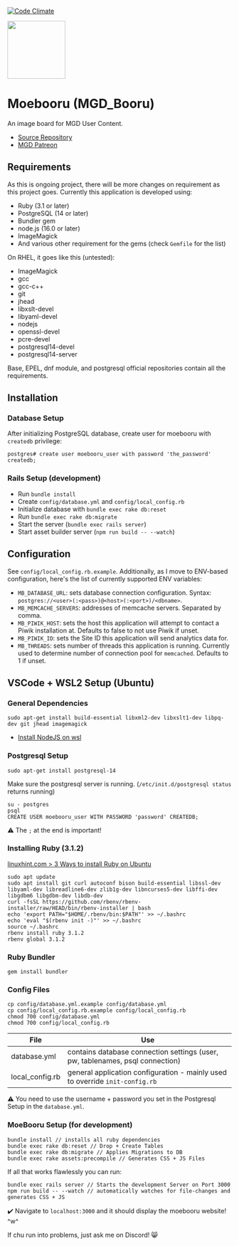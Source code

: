 [![Code Climate](https://codeclimate.com/github/moebooru/moebooru.png)](https://codeclimate.com/github/moebooru/moebooru)

[<img src="https://assets-global.website-files.com/6257adef93867e50d84d30e2/62594fddd654fc29fcc07359_cb48d2a8d4991281d7a6a95d2f58195e.svg" width="130px" />](https://discord.com/invite/monstergirldreams)

Moebooru (MGD_Booru)
========

An image board for MGD User Content.

* [Source Repository](https://github.com/moebooru/moebooru)
* [MGD Patreon](https://patreon.com/monstergirldreams)

Requirements
------------

As this is ongoing project, there will be more changes on requirement as this project goes. Currently this application is developed using:

* Ruby (3.1 or later)
* PostgreSQL (14 or later)
* Bundler gem
* node.js (16.0 or later)
* ImageMagick
* And various other requirement for the gems (check `Gemfile` for the list)

On RHEL, it goes like this (untested):

* ImageMagick
* gcc
* gcc-c++
* git
* jhead
* libxslt-devel
* libyaml-devel
* nodejs
* openssl-devel
* pcre-devel
* postgresql14-devel
* postgresql14-server

Base, EPEL, dnf module, and postgresql official repositories contain all the requirements.

Installation
------------

### Database Setup

After initializing PostgreSQL database, create user for moebooru with `createdb` privilege:

    postgres# create user moebooru_user with password 'the_password' createdb;


### Rails Setup (development)

* Run `bundle install`
* Create `config/database.yml` and `config/local_config.rb`
* Initialize database with `bundle exec rake db:reset`
* Run `bundle exec rake db:migrate`
* Start the server (`bundle exec rails server`)
* Start asset builder server (`npm run build -- --watch`)

Configuration
-------------

See `config/local_config.rb.example`. Additionally, as I move to ENV-based configuration, here's the list of currently supported ENV variables:

- `MB_DATABASE_URL`: sets database connection configuration. Syntax: `postgres://<user>(:<pass>)@<host>(:<port>)/<dbname>`.
- `MB_MEMCACHE_SERVERS`: addresses of memcache servers. Separated by comma.
- `MB_PIWIK_HOST`: sets the host this application will attempt to contact a Piwik installation at. Defaults to false to not use Piwik if unset.
- `MB_PIWIK_ID`: sets the Site ID this application will send analytics data for.
- `MB_THREADS`: sets number of threads this application is running. Currently used to determine number of connection pool for `memcached`. Defaults to 1 if unset.

VSCode + WSL2 Setup (Ubuntu)
-------------

### General Dependencies

    sudo apt-get install build-essential libxml2-dev libxslt1-dev libpq-dev git jhead imagemagick

* [Install NodeJS on wsl](https://learn.microsoft.com/en-us/windows/dev-environment/javascript/nodejs-on-wsl#install-nvm-nodejs-and-npm)

### Postgresql Setup

    sudo apt-get install postgresql-14

Make sure the postgresql server is running. (`/etc/init.d/postgresql status` returns running)

    su - postgres
    psql
    CREATE USER moebooru_user WITH PASSWORD 'password' CREATEDB;

⚠️ The `;` at the end is important!

### Installing Ruby (3.1.2)

[linuxhint.com > 3 Ways to install Ruby on Ubuntu](https://linuxhint.com/ways-install-ruby-ubuntu/)

    sudo apt update
    sudo apt install git curl autoconf bison build-essential libssl-dev libyaml-dev libreadline6-dev zlib1g-dev libncurses5-dev libffi-dev libgdbm6 libgdbm-dev libdb-dev
    curl -fsSL https://github.com/rbenv/rbenv-installer/raw/HEAD/bin/rbenv-installer | bash
    echo 'export PATH="$HOME/.rbenv/bin:$PATH"' >> ~/.bashrc
    echo 'eval "$(rbenv init -)"' >> ~/.bashrc
    source ~/.bashrc
    rbenv install ruby 3.1.2
    rbenv global 3.1.2

### Ruby Bundler

    gem install bundler

### Config Files

    cp config/database.yml.example config/database.yml
    cp config/local_config.rb.example config/local_config.rb
    chmod 700 config/database.yml
    chmod 700 config/local_config.rb

| File | Use |
|------|-----|
| database.yml | contains database connection settings (user, pw, tablenames, psql connection) |
| local_config.rb | general application configuration - mainly used to override `init-config.rb` |

⚠️ You need to use the username + password you set in the Postgresql Setup in the `database.yml`.

### MoeBooru Setup (for development)

    bundle install // installs all ruby dependencies
    bundle exec rake db:reset // Drop + Create Tables
    bundle exec rake db:migrate // Applies Migrations to DB
    bundle exec rake assets:precompile // Generates CSS + JS Files

If all that works flawlessly you can run:

    bundle exec rails server // Starts the development Server on Port 3000
    npm run build -- --watch // automatically watches for file-changes and generates CSS + JS

✔️ Navigate to `localhost:3000` and it should display the moebooru website! ^w^

If chu run into problems, just ask me on Discord! 😸
